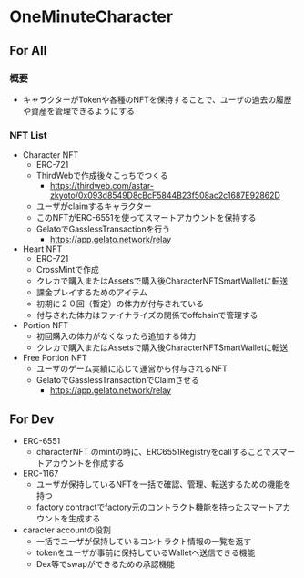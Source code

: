 # OneMinuteCharacter
## For All
### 概要
- キャラクターがTokenや各種のNFTを保持することで、ユーザの過去の履歴や資産を管理できるようにする

### NFT List
- Character NFT
  - ERC-721 
  - ThirdWebで作成後々こっちでつくる
    - https://thirdweb.com/astar-zkyoto/0x093d8549D8cBcF5844B23f508ac2c1687E92862D
  - ユーザがclaimするキャラクター
  - このNFTがERC-6551を使ってスマートアカウントを保持する
  - GelatoでGasslessTransactionを行う
    - https://app.gelato.network/relay
- Heart NFT
  - ERC-721
  - CrossMintで作成
  - クレカで購入またはAssetsで購入後CharacterNFTSmartWalletに転送
  - 課金プレイするためのアイテム
  - 初期に２０回（暫定）の体力が付与されている
  - 付与された体力はファイナライズの関係でoffchainで管理する
- Portion NFT
  - 初回購入の体力がなくなったら追加する体力
  - クレカで購入またはAssetsで購入後CharacterNFTSmartWalletに転送
- Free Portion NFT
  - ユーザのゲーム実績に応じて運営から付与されるNFT
  - GelatoでGasslessTransactionでClaimさせる
    - https://app.gelato.network/relay

## For Dev
- ERC-6551
  - characterNFT のmintの時に、ERC6551Registryをcallすることでスマートアカウントを作成する
- ERC-1167
  - ユーザが保持しているNFTを一括で確認、管理、転送するための機能を持つ
  - factory contractでfactory元のコントラクト機能を持ったスマートアカウントを生成する
- caracter accountの役割
  - 一括でユーザが保持しているコントラクト情報の一覧を返す
  - tokenをユーザが事前に保持しているWalletへ送信できる機能
  - Dex等でswapができるための承認機能